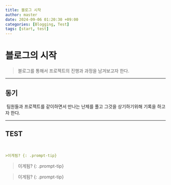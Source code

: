 ```yaml
---
title: 블로그 시작
author: master 
date: 2024-09-06 01:20:30 +09:00
categories: [Blogging, Test]
tags: [start, test] 
---
```


# 블로그의 시작

> 블로그를 통해서 프로젝트의 진행과 과정을 남겨보고자 한다.

------

## 동기

​	팀원들과 프로젝트를 같이하면서 만나는 난제를 풀고 그것을 상기하기위해 기록을 하고자 한다.

------

## TEST

​	

```markdown
>이게됨? {: .prompt-tip}
```

> 이게됨? {: .prompt-tip}

>이게됨? {: .prompt-tip}
